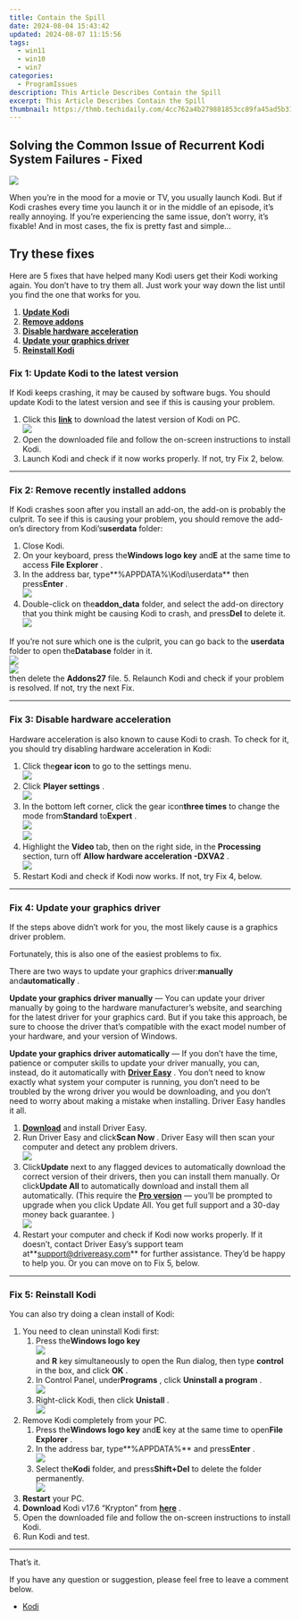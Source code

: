 ```yaml
---
title: Contain the Spill
date: 2024-08-04 15:43:42
updated: 2024-08-07 11:15:56
tags:
  - win11
  - win10
  - win7
categories:
  - ProgramIssues
description: This Article Describes Contain the Spill
excerpt: This Article Describes Contain the Spill
thumbnail: https://thmb.techidaily.com/4cc762a4b279881853cc89fa45ad5b311a699fba43bbccdd544fcfb9e3bcdf69.jpg
---
```


## Solving the Common Issue of Recurrent Kodi System Failures - Fixed

![](https://images.drivereasy.com/wp-content/uploads/2018/08/img_5b767fa979eda-300x179.jpg)

 When you’re in the mood for a movie or TV, you usually launch Kodi. But if Kodi crashes every time you launch it or in the middle of an episode, it’s really annoying. If you’re experiencing the same issue, don’t worry, it’s fixable! And in most cases, the fix is pretty fast and simple…

## Try these fixes

 Here are 5 fixes that have helped many Kodi users get their Kodi working again. You don’t have to try them all. Just work your way down the list until you find the one that works for you.

1. [**Update Kodi**](https://tools.techidaily.com/drivereasy/download/)
2. [**Remove addons**](https://tools.techidaily.com/drivereasy/download/)
3. [**Disable hardware acceleration**](https://tools.techidaily.com/drivereasy/download/)
4. **[Update your graphics driver](https://tools.techidaily.com/drivereasy/download/)**
5. [**Reinstall Kodi**](https://tools.techidaily.com/drivereasy/download/)

### Fix 1: Update Kodi to the latest version

 If Kodi keeps crashing, it may be caused by software bugs. You should update Kodi to the latest version and see if this is causing your problem.

1. Click this **[link](https://kodi.tv/download)**  to download the latest version of Kodi on PC.  
![](https://images.drivereasy.com/wp-content/uploads/2018/08/img_5b768d3b4640b.jpg)
2. Open the downloaded file and follow the on-screen instructions to install Kodi.
3. Launch Kodi and check if it now works properly. If not, try Fix 2, below.

---

### Fix 2: Remove recently installed addons

 If Kodi crashes soon after you install an add-on, the add-on is probably the culprit. To see if this is causing your problem, you should remove the add-on’s directory from Kodi’s**userdata** folder:

1. Close Kodi.
2. On your keyboard, press the**Windows logo key** and**E** at the same time to access **File Explorer** .
3. In the address bar, type**%APPDATA%\\Kodi\\userdata**  then press**Enter** .  
![](https://images.drivereasy.com/wp-content/uploads/2018/10/img_5bc048ab00113.jpg)
4. Double-click on the**addon\_data** folder, and select the add-on directory that you think might be causing Kodi to crash, and press**Del** to delete it.  
![](https://images.drivereasy.com/wp-content/uploads/2018/10/img_5bc048c0c90e2.jpg)  

 If you’re not sure which one is the culprit, you can go back to the **userdata** folder to open the**Database** folder in it.  
![](https://images.drivereasy.com/wp-content/uploads/2018/10/img_5bc048d401e0e.jpg)  
![](https://images.drivereasy.com/wp-content/uploads/2018/10/img_5bc048f70a8a4.jpg)  
 then delete the **Addons27** file.
5. Relaunch Kodi and check if your problem is resolved. If not, try the next Fix.

---

### Fix 3: Disable hardware acceleration

 Hardware acceleration is also known to cause Kodi to crash. To check for it, you should try disabling hardware acceleration in Kodi:

1. Click the**gear icon** to go to the settings menu.  
![](https://images.drivereasy.com/wp-content/uploads/2018/08/img_5b7aa65d2a1b9.jpg)
2. Click **Player settings** .  
![](https://images.drivereasy.com/wp-content/uploads/2018/08/img_5b7aa6b255d47.jpg)
3. In the bottom left corner, click the gear icon**three times** to change the mode from**Standard** to**Expert** .  
![](https://images.drivereasy.com/wp-content/uploads/2018/08/img_5b7aa72e13b88.jpg)  
![](https://images.drivereasy.com/wp-content/uploads/2018/08/img_5b7aa7a1d4a61.png)
4. Highlight the **Video** tab, then on the right side, in the **Processing** section, turn off **Allow hardware acceleration -DXVA2** .  
![](https://images.drivereasy.com/wp-content/uploads/2018/08/img_5b7aa89e02e8f.jpg)
5. Restart Kodi and check if Kodi now works. If not, try Fix 4, below.

---

### Fix 4: Update your graphics driver

 If the steps above didn’t work for you, the most likely cause is a graphics driver problem.

Fortunately, this is also one of the easiest problems to fix.

 There are two ways to update your graphics driver:**manually** and**automatically** .

**Update your graphics driver manually** — You can update your driver manually by going to the hardware manufacturer’s website, and searching for the latest driver for your graphics card. But if you take this approach, be sure to choose the driver that’s compatible with the exact model number of your hardware, and your version of Windows.

**Update your graphics driver automatically** — If you don’t have the time, patience or computer skills to update your driver manually, you can, instead, do it automatically with **[Driver Easy](https://tools.techidaily.com/drivereasy/download/)**  . You don’t need to know exactly what system your computer is running, you don’t need to be troubled by the wrong driver you would be downloading, and you don’t need to worry about making a mistake when installing. Driver Easy handles it all.

1. **[Download](https://tools.techidaily.com/drivereasy/download/)**  and install Driver Easy.
2. Run Driver Easy and click**Scan Now** . Driver Easy will then scan your computer and detect any problem drivers.  
![](https://images.drivereasy.com/wp-content/uploads/2018/10/img_5bd6b94e4d9d8.jpg)
3. Click**Update** next to any flagged devices to automatically download the correct version of their drivers, then you can install them manually. Or click**Update All** to automatically download and install them all automatically. (This require the **[Pro version](https://tools.techidaily.com/drivereasy/download/)**  — you’ll be prompted to upgrade when you click Update All. You get full support and a 30-day money back guarantee. )  
![](https://images.drivereasy.com/wp-content/uploads/2018/10/img_5bd6b95f34603.jpg)
4. Restart your computer and check if Kodi now works properly. If it doesn’t, contact Driver Easy’s support team at**<support@drivereasy.com>** for further assistance. They’d be happy to help you. Or you can move on to Fix 5, below.

---

### Fix 5: Reinstall Kodi

You can also try doing a clean install of Kodi:

1. You need to clean uninstall Kodi first:  
   1. Press the**Windows logo key**  
   ![](https://images.drivereasy.com/wp-content/uploads/2018/10/img_5bc049208907a.png)  
    and **R**  key simultaneously to open the Run dialog, then type **control**  in the box, and click **OK**  .  
   2. In Control Panel, under**Programs** , click **Uninstall a program** .  
   ![](https://images.drivereasy.com/wp-content/uploads/2018/10/img_5bc0493f39cb6.jpg)  
   3. Right-click Kodi, then click **Unistall** .  
   ![](https://images.drivereasy.com/wp-content/uploads/2018/10/img_5bc049667a22b.jpg)
2. Remove Kodi completely from your PC.  
   1. Press the**Windows logo key** and**E** key at the same time to open**File Explorer** .  
   2. In the address bar, type**%APPDATA%** and press**Enter** .  
   ![](https://images.drivereasy.com/wp-content/uploads/2018/10/img_5bc04983b826b.jpg)  
   3. Select the**Kodi** folder, and press**Shift+Del** to delete the folder permanently.  
   ![](https://images.drivereasy.com/wp-content/uploads/2018/10/img_5bc049984724f.jpg)
3. **Restart** your PC.
4. **Download** Kodi v17.6 “Krypton” from **[here](https://kodi.tv/download)**  .
5. Open the downloaded file and follow the on-screen instructions to install Kodi.
6. Run Kodi and test.

---

That’s it.

 If you have any question or suggestion, please feel free to leave a comment below.

* [Kodi](https://tools.techidaily.com/drivereasy/download/)

<ins class="adsbygoogle"
     style="display:block"
     data-ad-format="autorelaxed"
     data-ad-client="ca-pub-7571918770474297"
     data-ad-slot="1223367746"></ins>



<ins class="adsbygoogle"
     style="display:block"
     data-ad-client="ca-pub-7571918770474297"
     data-ad-slot="8358498916"
     data-ad-format="auto"
     data-full-width-responsive="true"></ins>
